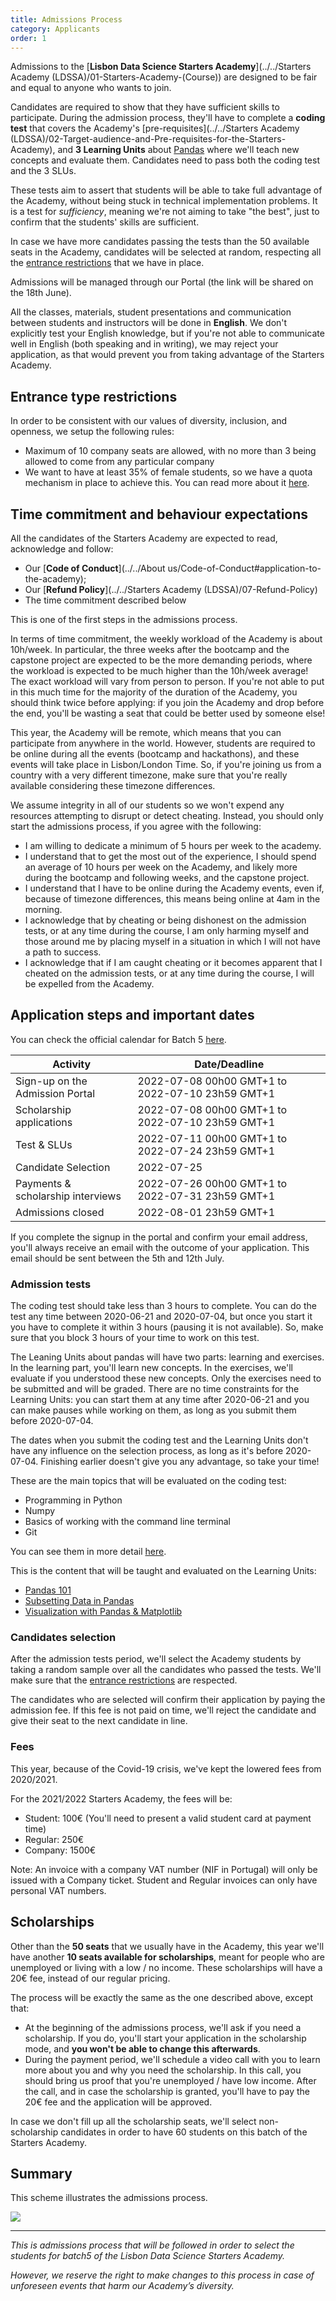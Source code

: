```yaml
---
title: Admissions Process
category: Applicants
order: 1
---
```



Admissions to the [**Lisbon Data Science Starters Academy**](../../Starters Academy (LDSSA)/01-Starters-Academy-(Course))
are designed to be fair and equal to anyone who wants to join. 

Candidates are required to show that they have sufficient skills to participate. During the admission process, 
they'll have to complete a **coding test** that covers the Academy's 
[pre-requisites](../../Starters Academy (LDSSA)/02-Target-audience-and-Pre-requisites-for-the-Starters-Academy), and 
**3 Learning Units** about [Pandas](https://en.wikipedia.org/wiki/Pandas_(software)) where we'll teach new concepts and 
evaluate them. Candidates need to pass both the coding test and the 3 SLUs.

These tests aim to assert that students will be able to take full advantage of the Academy, without being stuck 
in technical implementation problems. It is a test for _sufficiency_, meaning we're not aiming to take "the best", 
just to confirm that the students' skills are sufficient.

In case we have more candidates passing the tests than the 50 available seats in the Academy, candidates will 
be selected at random, respecting all the [entrance restrictions](#entrance-type-restrictions) that we have in 
place.

Admissions will be managed through our Portal (the link will be shared on the 18th June).

All the classes, materials, student presentations and communication between students and instructors will be done in **English**. We don't explicitly test your English knowledge, but if you're not able to communicate well in English (both speaking and in writing), we may reject your application, as that would prevent you from taking advantage of the Starters Academy.


## Entrance type restrictions

In order to be consistent with our values of diversity, inclusion, and openness, we setup the following rules:
* Maximum of 10 company seats are allowed, with no more than 3 being allowed to come from any particular company
* We want to have at least 35% of female students, so we have a quota mechanism in place to achieve this. 
You can read more about it [here](https://github.com/LDSSA/forum/issues/1).


## Time commitment and behaviour expectations

All the candidates of the Starters Academy are expected to read, acknowledge and follow: 

* Our [**Code of Conduct**](../../About us/Code-of-Conduct#application-to-the-academy);
* Our [**Refund Policy**](../../Starters Academy (LDSSA)/07-Refund-Policy)
* The time commitment described below

This is one of the first steps in the admissions process.

In terms of time commitment, the weekly workload of the Academy is about 10h/week. In particular, the three weeks after the bootcamp and the capstone project are expected to be the more demanding periods, where the workload is expected to be much higher than the 10h/week average! The exact workload will vary from person to person.
If you're not able to put in this much time for the majority of the duration of the Academy, 
you should think twice before applying: if you join the Academy and drop before the end, 
you'll be wasting a seat that could be better used by someone else!

This year, the Academy will be remote, which means that you can participate from anywhere in the world. 
However, students are required to be online during all the events (bootcamp and hackathons), 
and these events will take place in Lisbon/London Time. So, if you're joining us from a country with 
a very different timezone, make sure that you're really available considering these timezone differences.

We assume integrity in all of our students so we won't expend any resources attempting to disrupt or detect cheating. Instead, you should only start the admissions process, if you agree with the following:

- I am willing to dedicate a minimum of 5 hours per week to the academy.
- I understand that to get the most out of the experience, I should spend  an average of 10 hours per week on 
the Academy, and likely more during the bootcamp and following weeks, and the capstone project.
- I understand that I have to be online during the Academy events, even if, because of timezone differences, 
this means being online at 4am in the morning.
- I acknowledge that by cheating or being dishonest on the admission tests, or at any time during the course, 
I am only harming myself and those around me by placing myself in a situation in which I will not have a path 
to success.
- I acknowledge that if I am caught cheating or it becomes apparent that I cheated on the admission tests, 
or at any time during the course, I will be expelled from the Academy.


## Application steps and important dates

You can check the official calendar for Batch 5 [here](https://calendar.google.com/calendar/embed?src=c_2816k5gaulrl71urnrplhcmm9s%40group.calendar.google.com&ctz=Europe%2FLisbon).


| Activity                          | Date/Deadline                                    |
|-----------------------------------|--------------------------------------------------|
| Sign-up on the Admission Portal   | 2022-07-08 00h00 GMT+1 to 2022-07-10  23h59 GMT+1 |
| Scholarship applications          | 2022-07-08 00h00 GMT+1 to 2022-07-10  23h59 GMT+1 |
| Test & SLUs                       | 2022-07-11 00h00 GMT+1 to 2022-07-24 23h59 GMT+1 |
| Candidate Selection               | 2022-07-25                                       |
| Payments & scholarship interviews | 2022-07-26 00h00 GMT+1 to 2022-07-31 23h59 GMT+1 |
| Admissions closed                 | 2022-08-01 23h59 GMT+1                           |

If you complete the signup in the portal and confirm your email address, you'll always receive an email with the outcome of your application. This email should be sent between the 5th and 12th July.


### Admission tests

The coding test should take less than 3 hours to complete. You can do the test any time between 2020-06-21 and 
2020-07-04, but once you start it you have to complete it within 3 hours (pausing it is not available). So, 
make sure that you block 3 hours of your time to work on this test.

The Leaning Units about pandas will have two parts: learning and exercises. In the learning part, you'll learn 
new concepts. In the exercises, we'll evaluate if you understood these new concepts. Only the exercises need to 
be submitted and will be graded. There are no time constraints for the Learning Units: you can start them at any 
time after 2020-06-21 and you can make pauses while working on them, as long as you submit them before 2020-07-04.

The dates when you submit the coding test and the Learning Units don't have any influence on the selection 
process, as long as it's before 2020-07-04. Finishing earlier doesn't give you any advantage, so take your time!

These are the main topics that will be evaluated on the coding test:
- Programming in Python
- Numpy
- Basics of working with the command line terminal
- Git

You can see them in more detail [here](https://docs.google.com/spreadsheets/d/1JzRfuacM5Q_XsnSMgEqOZH_cCBnT0J6K-e-687fFa6s/edit#gid=2018895387).

This is the content that will be taught and evaluated on the Learning Units:
- [Pandas 101](https://github.com/LDSSA/curriculum-development/blob/master/curriculum/01-bootcamp-and-binary-classification.md#slu01)
- [Subsetting Data in Pandas](https://github.com/LDSSA/curriculum-development/blob/master/curriculum/01-bootcamp-and-binary-classification.md#slu02)
- [Visualization with Pandas & Matplotlib](https://github.com/LDSSA/curriculum-development/blob/master/curriculum/01-bootcamp-and-binary-classification.md#slu03)


### Candidates selection

After the admission tests period, we'll select the Academy students by taking a random sample over all the candidates 
who passed the tests. We'll make sure that the [entrance restrictions](#entrance-type-restrictions) are respected.

The candidates who are selected will confirm their application by paying the admission fee. If this fee is 
not paid on time, we'll reject the candidate and give their seat to the next candidate in line.

### Fees

This year, because of the Covid-19 crisis, we've kept the lowered fees from 2020/2021.

For the 2021/2022 Starters Academy, the fees will be:

- Student: 100€ (You'll need to present a valid student card at payment time)
- Regular: 250€
- Company: 1500€ 

Note: An invoice with a company VAT number (NIF in Portugal) will only be issued with a Company ticket. Student and Regular invoices can only have personal VAT numbers.


## Scholarships

Other than the **50 seats** that we usually have in the Academy, this year we'll have another **10 seats available 
for scholarships**, meant for people who are unemployed or living with a low / no income.
These scholarships will have a 20€ fee, instead of our regular pricing.

The process will be exactly the same as the one described above, except that:

- At the beginning of the admissions process, we'll ask if you need a scholarship. If you do, you'll 
start your application in the scholarship mode, and **you won't be able to change this afterwards**.
- During the payment period, we'll schedule a video call with you to learn more about you and why you 
need the scholarship. In this call, you should bring us proof that you're unemployed / have low income. 
After the call, and in case the scholarship is granted, you'll have to pay the 20€ fee and the application 
will be approved.

In case we don't fill up all the scholarship seats, we'll select non-scholarship candidates in order to have 
60 students on this batch of the Starters Academy.


## Summary

This scheme illustrates the admissions process.

<img src="../../images/admissions_flow.png"/>

***


_This is admissions process that will be followed in order to select the students for batch5 of the Lisbon 
Data Science Starters Academy._

_However, we reserve the right to make changes to this process in case of unforeseen events that harm our 
Academy’s diversity._
